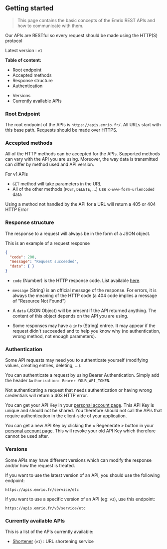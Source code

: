 ## Getting started

> This page contains the basic concepts of the Emrio REST APIs and how to communicate with them.

Our APIs are RESTful so every request should be made using the HTTP(S) protocol

Latest version : `v1`

**Table of content:**
- Root endpoint
- Accepted methods
- Response structure
- Authentication
<!-- - Handling errors -->
- Versions
- Currently available APIs

### Root Endpoint

The root endpoint of the APIs is `https://apis.emrio.fr/`.
All URLs start with this base path.
Requests should be made over HTTPS.

### Accepted methods

All of the HTTP methods can be accepted for the APIs.
Supported methods can vary with the API you are using.
Moreover, the way data is transmitted can differ by method used and API version.

For v1 APIs
- `GET` method will take parameters in the URL
- All of the other methods (`POST`, `DELETE`, ...) use `x-www-form-urlencoded` data

Using a method not handled by the API for a URL will return a 405 or 404 HTTP Error

### Response structure

The response to a request will always be in the form of a JSON object.

This is an example of a request response

```json
{
  "code": 200,
  "message": "Request succeeded",
  "data": { }
}
```

- `code` (Number) is the HTTP response code. List available [here][link-list-http-codes].

- `message` (String) is an official message of the response. For errors, it is always the meaning of the HTTP code (a 404 code implies a message of "Resource Not Found")

- A `data` (JSON Object) will be present if the API returned anything. The content of this object depends on the API you are using.

- Some responses may have a `info` (String) entree. It may appear if the request didn't succeeded and to help you know why (no authentication, wrong method, not enough parameters).


### Authentication

Some API requests may need you to authenticate yourself (modifying values, creating entries, deleting, ...).

You can authenticate a request by using Bearer Authentication. Simply add the header `Authorization: Bearer YOUR_API_TOKEN`.

Not authenticating a request that needs authentication or having wrong credentials will return a 403 HTTP error.

You can get your API Key in your [personal account page][link-myaccount]. This API Key is unique and should not be shared. You therefore should not call the APIs that require authentication in the client-side of your application.

You can get a new API Key by clicking the &laquo; Regenerate &raquo; button in your [personal account page][link-myaccount]. This will revoke your old API Key which therefore cannot be used after.

<!-- ### Handling errors -->

### Versions

Some APIs may have different versions which can modify the response and/or how the request is treated.

If you want to use the latest version of an API, you should use the following endpoint:

```
https://apis.emrio.fr/service/etc
```

If you want to use a specific version of an API (eg: `v3`), use this endpoint:

```
https://apis.emrio.fr/v3/service/etc
```

### Currently available APIs

This is a list of the APIs currently available:

- [Shortener][link-shortener] (`v1`) : URL shortening service


[link-myaccount]: //emrio.fr/myaccount
[link-list-http-codes]: https://en.wikipedia.org/wiki/List_of_HTTP_status_codes
[link-shortener]: //emrio.fr/apis/shortener
